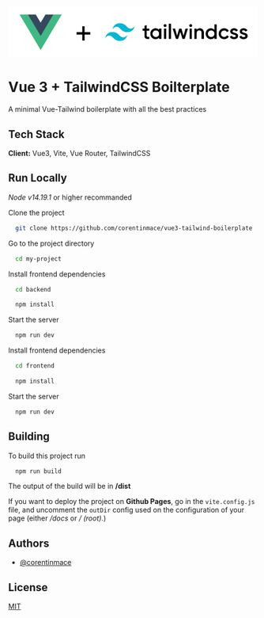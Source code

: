 ![Logo](banner-readme.png)


# Vue 3 + TailwindCSS Boilterplate

A minimal Vue-Tailwind boilerplate with all the best practices

## Tech Stack

**Client:** Vue3, Vite, Vue Router, TailwindCSS


## Run Locally

*Node v14.19.1* or higher recommanded

Clone the project

```bash
  git clone https://github.com/corentinmace/vue3-tailwind-boilerplate
```

Go to the project directory

```bash
  cd my-project
```

Install frontend dependencies 

```bash
  cd backend
```

```bash
  npm install
```

Start the server

```bash
  npm run dev
```

Install frontend dependencies 

```bash
  cd frontend
```

```bash
  npm install
```

Start the server

```bash
  npm run dev
```


## Building

To build this project run

```bash
  npm run build
```

The output of the build will be in **/dist**

If you want to deploy the project on **Github Pages**, go in the `vite.config.js` file, and uncomment the `outDir` config used on the configuration of your page (either */docs* or */ (root)*.)


## Authors

- [@corentinmace](https://www.github.com/corentinmace)


## License

[MIT](https://choosealicense.com/licenses/mit/)

